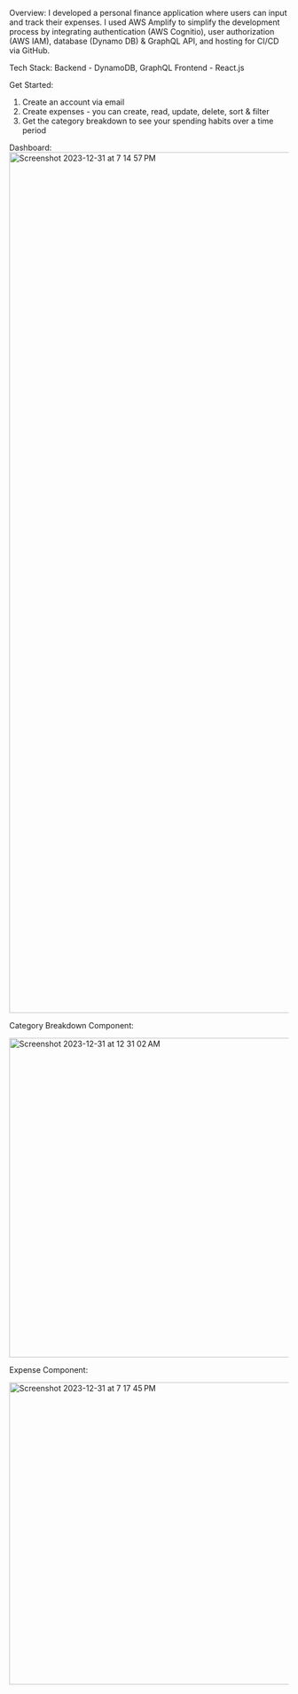 Overview:
I developed a personal finance application where users can input and track their expenses. I used AWS Amplify to simplify the development process by integrating authentication (AWS Cognitio), user authorization (AWS IAM), database (Dynamo DB) & GraphQL API, and hosting for CI/CD via GitHub.

Tech Stack:
Backend - DynamoDB, GraphQL
Frontend - React.js

Get Started:
1) Create an account via email
2) Create expenses - you can create, read, update, delete, sort & filter
3) Get the category breakdown to see your spending habits over a time period


Dashboard:
<img width="1552" alt="Screenshot 2023-12-31 at 7 14 57 PM" src="https://github.com/ThomasDillard1/amplify-budget/assets/67171872/b3434adb-cad0-4ed7-aa25-a7cdc65522ee">

Category Breakdown Component:

<img width="576" alt="Screenshot 2023-12-31 at 12 31 02 AM" src="https://github.com/ThomasDillard1/amplify-budget/assets/67171872/609b49fc-9eb3-4ecd-a46c-c57211705c75">

Expense Component:

<img width="545" alt="Screenshot 2023-12-31 at 7 17 45 PM" src="https://github.com/ThomasDillard1/amplify-budget/assets/67171872/47fcb50d-c4de-4bf9-9a1f-dc3b05c67f86">
